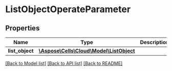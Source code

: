 # ListObjectOperateParameter

## Properties
Name | Type | Description | Notes
------------ | ------------- | ------------- | -------------
**list_object** | [**\Aspose\Cells\Cloud\Model\ListObject**](ListObject.md) |  | [optional] 

[[Back to Model list]](../README.md#documentation-for-models) [[Back to API list]](../README.md#documentation-for-api-endpoints) [[Back to README]](../README.md)


